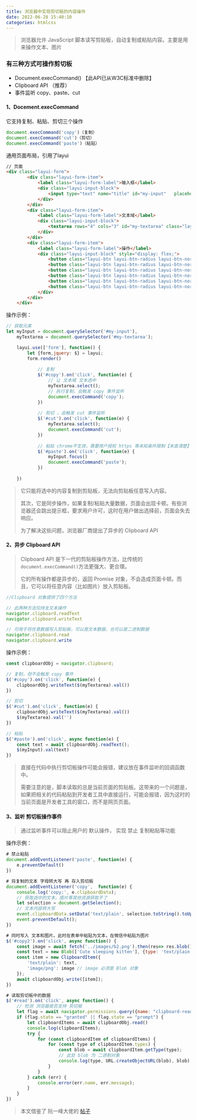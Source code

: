 ```yaml
---
title: 浏览器中实现剪切板的内容操作
date: 2022-06-28 15:40:10
categories: htmlcss
---
```


> 浏览器允许 JavaScript 脚本读写剪贴板，自动复制或粘贴内容。主要是用来操作文本、图片

### 有三种方式可操作剪切板

- Document.execCommand() 【此API已从W3C标准中删除】
- Clipboard API （推荐）
- 事件监听 copy、paste、cut

<!--more-->

#### 1、Docement.execCommand

它支持复制、粘贴、剪切三个操作

```js
document.execCommand('copy')（复制）
document.execCommand('cut')（剪切）
document.execCommand('paste')（粘贴）
```

通用页面布局，引用了layui

```html
// 页面
<div class="layui-form">
        <div class="layui-form-item">
            <label class="layui-form-label">输入框</label>
            <div class="layui-input-block">
                <input type="text" name="title" id="my-input"   placeholder="请输入标题"  class="layui-input">
            </div>
        </div>
        <div class="layui-form-item">
            <label class="layui-form-label">文本域</label>
            <div class="layui-input-block">
                <textarea rows="4" cols="3" id="my-textarea" class="layui-textarea">默认值</textarea>
            </div>
        </div>
        <div class="layui-form-item">
            <label class="layui-form-label">操作</label>
            <div class="layui-input-block" style="display: flex;">
                <button class="layui-btn layui-btn-radius layui-btn-normal" id="copy">复制</button>
                <button class="layui-btn layui-btn-radius layui-btn-normal" id="paste">粘贴</button>
                <button class="layui-btn layui-btn-radius layui-btn-normal" id="cut">剪切</button>
                <button class="layui-btn layui-btn-radius layui-btn-normal" id="copy2">图文复制</button>
                <button class="layui-btn layui-btn-radius layui-btn-normal" id="read">读取剪切板</button>
                <button class="layui-btn layui-btn-radius layui-btn-normal" id="selection">获取选中内容</button>
            </div>
        </div>
    </div>
```

操作示例：

```js
// 获取元素
let myInput = document.querySelector('#my-input'),
    myTextarea = document.querySelector('#my-textarea');

    layui.use(['form'], function() {
        let {form,jquery: $} = layui;
        form.render()
        
        	// 复制
            $('#copy').on('click', function(e) {
                // 让 文本域 文本选中
                myTextarea.select();
                // 执行复制，会触发 copy 事件监听
                document.execCommand('copy');
            })
        
        	// 剪切 ，会触发 cut 事件监听
            $('#cut').on('click', function(e) {
                myTextarea.select();
                document.execCommand('cut');
            })
        
            // 粘贴 chrome不生效，需要用户授权 https 等未知条件限制【未查清楚】
            $('#paste').on('click', function(e) {
                myInput.focus()
                document.execCommand('paste');
            })
    
    })
```



> 它只能将选中的内容复制到剪贴板，无法向剪贴板任意写入内容。
>
> 其次，它是同步操作，如果复制/粘贴大量数据，页面会出现卡顿。有些浏览器还会跳出提示框，要求用户许可，这时在用户做出选择前，页面会失去响应。
>
> 为了解决这些问题，浏览器厂商提出了异步的 Clipboard API

#### 2、异步 Clipboard API

> Clipboard API 是下一代的剪贴板操作方法，比传统的`document.execCommand()`方法更强大、更合理。
>
> 它的所有操作都是异步的，返回 Promise 对象，不会造成页面卡顿。而且，它可以将任意内容（比如图片）放入剪贴板。

```js
//Clipboard 对象提供了四个方法

// 此两种方法仅持支文本操作
navigator.clipboard.readText
navigator.clipboard.writeText

// 可用于将任意数据写入剪贴板，可以是文本数据，也可以是二进制数据
navigator.clipboard.read
navigator.clipboard.write
```

操作示例：

```js
const clipboardObj = navigator.clipboard;

// 复制，但不会触发 copy 事件
$('#copy').on('click', function(e) {
    clipboardObj.writeText($(myTextarea).val())
})

// 剪切
$('#cut').on('click', function(e) {
    clipboardObj.writeText($(myTextarea).val())
    $(myTextarea).val('')
})

// 粘贴
$('#paste').on('click', async function(e) {
    const text = await clipboardObj.readText();
    $(myInput).val(text)
})


```

> 直接在代码中执行剪切板操作可能会报错，建议放在事件监听的回调函数中。
>
> 需要注意的是，脚本读取的总是当前页面的剪贴板。这带来的一个问题是，如果把相关的代码粘贴到开发者工具中直接运行，可能会报错，因为这时的当前页面是开发者工具的窗口，而不是网页页面。

#### 3、监听 剪切板操作事件

> 通过监听事件可以阻止用户的 默认操作， 实现 禁止 复制粘贴等功能

操作示例：

```js
# 禁止粘贴
document.addEventListener('paste', function(e) {
    e.preventDefault()
})

# 将复制的文本 字母转大写 再 存入剪切板
document.addEventListener('copy',  function(e) {
    console.log('copy:', e.clipboardData);
    // 获取选中的文本，图片等其他资源获取不了
    let selection = document.getSelection();
    // 文本内容转大写
    event.clipboardData.setData('text/plain', selection.toString().toUpperCase());
    event.preventDefault();
})

# 同时写入 文本和图片。此时在表单中粘贴为文本，在微信中粘贴为图片
$('#copy2').on('click', async function() {
    const image = await fetch('../images/b2.png').then(res=> res.blob())
    const text = new Blob(['Cute sleeping kitten'], {type: 'text/plain'});
    const item = new ClipboardItem({
        'text/plain': text,
        'image/png': image // image 必须是 Blob 对象
    });
    await clipboardObj.write([item]);
})

# 读取剪切板中的数据
$('#read').on('click', async function() {
    // 检测 浏览器是否支持 剪切板
    let flag = await navigator.permissions.query({name: "clipboard-read"})
    if (flag.state == "granted" || flag.state == "prompt") {
        let clipboardItems = await clipboardObj.read()
        console.log(clipboardItems);
        try {
            for (const clipboardItem of clipboardItems) {
                for (const type of clipboardItem.types) {
                    const blob = await clipboardItem.getType(type);
                    // 此处 blob 为 二进制对象
                    console.log(type, URL.createObjectURL(blob), blob);
                }
            }
        } catch (err) {
            console.error(err.name, err.message);
        }
    }
})
```





> 本文借鉴了 阮一峰大佬的 [帖子](https://www.ruanyifeng.com/blog/2021/01/clipboard-api.html)
>
> 